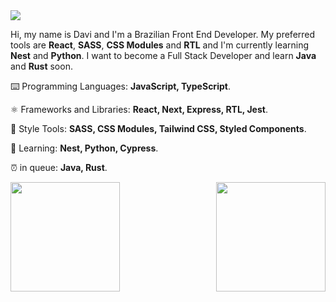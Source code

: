 <img src="https://img.shields.io/static/v1?label=Overview&message=DN4Davi&color=282a36&labelColor=dd6387&style=for-the-badge&logo=GitHub">

Hi, my name is Davi and I'm a Brazilian Front End Developer. My preferred tools are **React**, **SASS**, **CSS Modules** and **RTL** and I'm currently learning **Nest** and **Python**. I want to become a Full Stack Developer and learn **Java** and **Rust** soon.

⌨️ Programming Languages: **JavaScript, TypeScript**.

⚛️ Frameworks and Libraries: **React, Next, Express, RTL, Jest**.

💅 Style Tools: **SASS, CSS Modules, Tailwind CSS, Styled Components**.

📖 Learning: **Nest, Python, Cypress**.

⏰ in queue: **Java, Rust**.

<img align="right" height=175 src="http://github-readme-stats-lac-delta.vercel.app/api/top-langs/?username=DN4Davi&layout=compact&theme=dracula" />

<img height=175 src="http://github-readme-stats-lac-delta.vercel.app/api?username=DN4Davi&show_icons=true&count_private=true&hide=contribs&theme=dracula">

